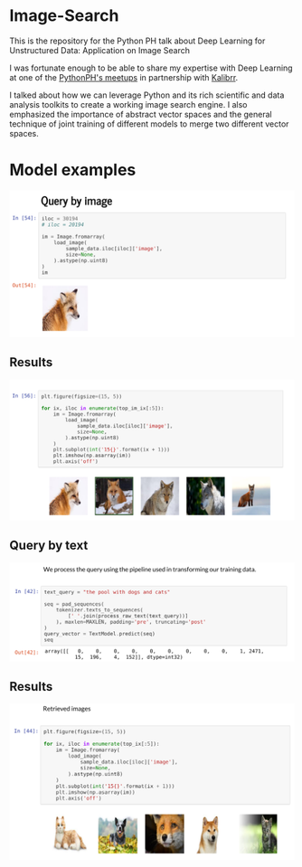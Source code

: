 # Image-Search

This is the repository for the Python PH talk about Deep Learning for Unstructured Data: Application on Image Search

I was fortunate enough to be able to share my expertise with Deep Learning at one of the [PythonPH's meetups](https://www.meetup.com/pythonph/events/250643274/) in partnership with [Kalibrr](https://www.kalibrr.com).

I talked about how we can leverage Python and its rich scientific and data analysis toolkits to create a working image search engine.
I also emphasized the importance of abstract vector spaces and the general technique of joint training of different models to merge two different vector spaces.

# Model examples

![image-query](/image-search-image-query.png)

## Results
![image-results](/image-search-image-results.png)

## Query by text
![text-query](/image-search-text-query.png)

## Results
![text-results](/image-search-text-results.png)
